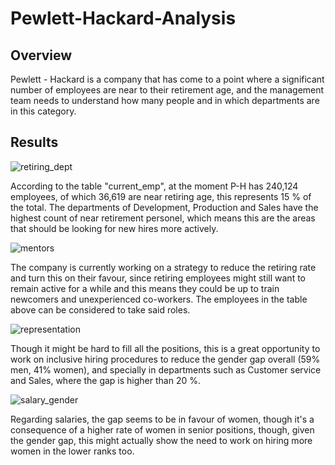# Pewlett-Hackard-Analysis

## Overview 

Pewlett - Hackard is a company that has come to a point where a significant number of employees are near to their retirement age, and the management team needs to understand how many people and in which departments are in this category. 

## Results

![retiring_dept](https://user-images.githubusercontent.com/89816213/140590357-307f96ba-77c9-4338-a4af-18ebc1cecb84.PNG)

According to the table "current_emp", at the moment P-H has 240,124 employees, of which 36,619 are near retiring age, this represents 15 % of the total. The departments of Development, Production and Sales have the highest count of near retirement personel, which means this are the areas that should be looking for new hires more actively. 

![mentors](https://user-images.githubusercontent.com/89816213/140592470-dbe752cb-a092-4e69-8cd0-c56a0fee2cbc.PNG)

The company is currently working on a strategy to reduce the retiring rate and turn this on their favour, since retiring employees might still want to remain active for a while and this means they could be up to train newcomers and unexperienced co-workers. The employees in the table above can be considered to take said roles.

![representation](https://user-images.githubusercontent.com/89816213/140591461-eee72e5d-f7e7-4111-b63f-b3f8b068f440.PNG)

Though it might be hard to fill all the positions, this is a great opportunity to work on inclusive hiring procedures to reduce the gender gap overall (59% men, 41% women), and specially in departments such as Customer service and Sales, where the gap is higher than 20 %. 

![salary_gender](https://user-images.githubusercontent.com/89816213/140592211-f2eafd9c-32a8-4cd2-8525-5e2827724765.PNG)

Regarding salaries, the gap seems to be in favour of women, though it's a consequence of a higher rate of women in senior positions, though, given the gender gap, this might actually show the need to work on hiring more women in the lower ranks too.

